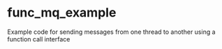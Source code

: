 # func_mq_example
Example code for sending messages from one thread to another using a function call interface
